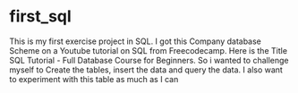 # first_sql
This is my first exercise project in SQL.
I got this Company database Scheme on a Youtube tutorial on SQL from Freecodecamp.
Here is the Title SQL Tutorial - Full Database Course for Beginners.
So i wanted to challenge myself to Create the tables, insert the data and query the data.
I also want to experiment with this table as much as I can
